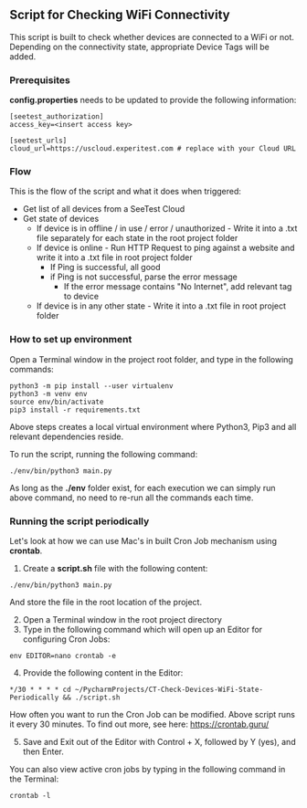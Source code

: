 ## Script for Checking WiFi Connectivity

This script is built to check whether devices are connected to a WiFi or not. Depending on the connectivity state, appropriate Device Tags will be added.

### Prerequisites

**config.properties** needs to be updated to provide the following information:

```
[seetest_authorization]
access_key=<insert access key>

[seetest_urls]
cloud_url=https://uscloud.experitest.com # replace with your Cloud URL
```

### Flow

This is the flow of the script and what it does when triggered:

- Get list of all devices from a SeeTest Cloud
- Get state of devices
  - If device is in offline / in use / error / unauthorized - Write it into a .txt file separately for each state in the root project folder
  - If device is online - Run HTTP Request to ping against a website and write it into a .txt file in root project folder
    - If Ping is successful, all good
    - if Ping is not successful, parse the error message
      - If the error message contains "No Internet", add relevant tag to device
  - If device is in any other state - Write it into a .txt file in root project folder

### How to set up environment

Open a Terminal window in the project root folder, and type in the following commands:

```commandline
python3 -m pip install --user virtualenv
python3 -m venv env
source env/bin/activate
pip3 install -r requirements.txt
```

Above steps creates a local virtual environment where Python3, Pip3 and all relevant dependencies reside. 

To run the script, running the following command:

```commandline
./env/bin/python3 main.py
```

As long as the **./env** folder exist, for each execution we can simply run above command, no need to re-run all the commands each time.

### Running the script periodically

Let's look at how we can use Mac's in built Cron Job mechanism using **crontab**.

1. Create a **script.sh** file with the following content:

```commandline
./env/bin/python3 main.py
```

And store the file in the root location of the project.

2. Open a Terminal window in the root project directory
3. Type in the following command which will open up an Editor for configuring Cron Jobs:

```commandline
env EDITOR=nano crontab -e
```

4. Provide the following content in the Editor:

```commandline
*/30 * * * * cd ~/PycharmProjects/CT-Check-Devices-WiFi-State-Periodically && ./script.sh
```

How often you want to run the Cron Job can be modified. Above script runs it every 30 minutes. To find out more, see here:
https://crontab.guru/

5. Save and Exit out of the Editor with Control + X, followed by Y (yes), and then Enter.

You can also view active cron jobs by typing in the following command in the Terminal:

```commandline
crontab -l
```
